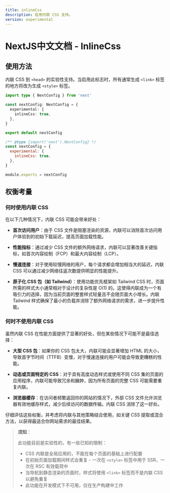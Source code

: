 ```yaml
---
title: inlineCss
description: 启用内联 CSS 支持。
version: experimental
---
```


# NextJS中文文档 - InlineCss

## 使用方法

内联 CSS 到 `<head>` 的实验性支持。当启用此标志时，所有通常生成 `<link>` 标签的地方将改为生成 `<style>` 标签。

```ts switcher
import type { NextConfig } from 'next'

const nextConfig: NextConfig = {
  experimental: {
    inlineCss: true,
  },
}

export default nextConfig
```

```js switcher
/** @type {import('next').NextConfig} */
const nextConfig = {
  experimental: {
    inlineCss: true,
  },
}

module.exports = nextConfig
```

## 权衡考量

### 何时使用内联 CSS

在以下几种情况下，内联 CSS 可能会带来好处：

- **首次访问用户**：由于 CSS 文件是阻塞渲染的资源，内联可以消除首次访问用户体验到的初始下载延迟，提高页面加载性能。

- **性能指标**：通过减少 CSS 文件的额外网络请求，内联可以显著改善关键指标，如首次内容绘制（FCP）和最大内容绘制（LCP）。

- **慢速连接**：对于使用较慢网络的用户，每个请求都会增加相当大的延迟，内联 CSS 可以通过减少网络往返次数提供明显的性能提升。

- **原子化 CSS 包（如 Tailwind）**：使用功能优先框架如 Tailwind CSS 时，页面所需的样式大小通常相对于设计的复杂性是 O(1) 的。这使得内联成为一个有吸引力的选择，因为当前页面的整套样式轻量且不会随页面大小增长。内联 Tailwind 样式确保了最小的负载并消除了额外网络请求的需求，进一步提升性能。

### 何时不使用内联 CSS

虽然内联 CSS 在性能方面提供了显著的好处，但在某些情况下可能不是最佳选择：

- **大型 CSS 包**：如果你的 CSS 包太大，内联可能会显著增加 HTML 的大小，导致首字节时间（TTFB）变慢，对于慢速连接的用户可能会导致更糟糕的性能。
- **动态或页面特定的 CSS**：对于具有高度动态样式或使用不同 CSS 集的页面的应用程序，内联可能导致冗余和臃肿，因为所有页面的完整 CSS 可能需要重复内联。

- **浏览器缓存**：在访问者频繁返回你的网站的情况下，外部 CSS 文件允许浏览器有效地缓存样式，减少后续访问的数据传输。内联 CSS 消除了这一好处。

仔细评估这些权衡，并考虑将内联与其他策略结合使用，如关键 CSS 提取或混合方法，以获得最适合你网站需求的最佳结果。

> **须知**：
>
> 此功能目前是实验性的，有一些已知的限制：
>
> - CSS 内联是全局应用的，不能在每个页面的基础上进行配置
> - 在初始页面加载期间样式会重复 - 一次在 `<style>` 标签中用于 SSR，一次在 RSC 有效载荷中
> - 当导航到静态渲染的页面时，样式将使用 `<link>` 标签而不是内联 CSS 以避免重复
> - 此功能在开发模式下不可用，仅在生产构建中工作
